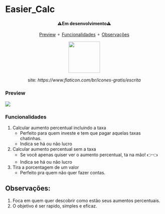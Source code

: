 # Easier_Calc
<h4 align="center">
   ⚠Em desenvolvimento⚠<br>
</h4>

<p align="center">
   <a href="#Preview">Preview</a> ⚬
   <a href="#Funcionalidades">Funcionalidades</a> ⚬
   <a href="#Observações">Observações</a>
</p>

<div align="center">
   <img width="100px" src="https://user-images.githubusercontent.com/85363903/170422015-3f563cc0-855f-4ea7-9957-76fd67a7194f.png"/> 
</div>
<p align="center">site: <em>https://www.flaticon.com/br/icones-gratis/escrita</em></p>

### Preview
<div>
   <img align="center" src="https://user-images.githubusercontent.com/85363903/170426240-f527d87d-2a1c-4869-b0ea-28255486bb0b.gif"/>
</div>

### Funcionalidades
   1. Calcular aumento percentual incluindo a taxa
      - Perfeito para quem investe e tem que pagar aquelas taxas chatinhas.
      - Indica se há ou não lucro
   2. Calcular aumento percentual sem a taxa
      - Se você apenas quiser ver o aumento percentual, ta na mão! 👉👈
      - Indica se há ou não lucro
   3. Tira a porcentagem de um valor
      - Perfeito pra quem não quer fazer contas.
## Observações: 
<ol>
   <li>Foca em quem quer descobrir como estão seus aumentos percentuais.</li>
   <li>O objetivo é ser rapido, simples e eficaz.</li>
</ol>
